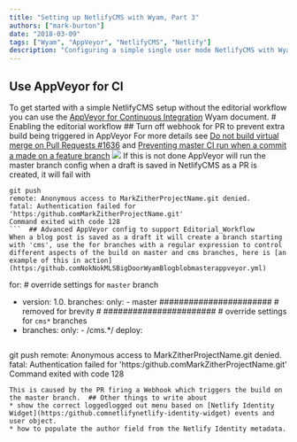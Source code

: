 ```yaml
---
title: "Setting up NetlifyCMS with Wyam, Part 3"
authors: ["mark-burton"]
date: "2018-03-09"
tags: ["Wyam", "AppVeyor", "NetlifyCMS", "Netlify"]
description: "Configuring a simple single user mode NetlifyCMS with Wyam"
---
```

## Use AppVeyor for CI
To get started with a simple NetlifyCMS setup without the editorial workflow you can use the [AppVeyor for Continuous Integration](https:/wyam.iodocsdeploymentappveyor) Wyam document.  # Enabling the editorial workflow  ## Turn off webhook for PR to prevent extra build being triggered in AppVeyor
For more details see [Do not build virtual merge on Pull Requests #1636](https:/github.comappveyorciissues1636) and [Preventing master CI run when a commit a made on a feature branch](http:/help.appveyor.comdiscussionsquestions5082-preventing-master-ci-run-when-a-commit-a-made-on-a-feature-branch)
![](/img/NetlifyCMS_Webhooks.PNG) If this is not done AppVeyor will run the master branch config when a draft is saved in NetlifyCMS as a PR is created, it will fail with
```
git push
remote: Anonymous access to MarkZitherProjectName.git denied.
fatal: Authentication failed for 'https:/github.comMarkZitherProjectName.git'
Command exited with code 128
```  ## Advanced AppVeyor config to support Editorial_Workflow
When a blog post is saved as a draft it will create a branch starting with 'cms', use the for branches with a regular expression to control different aspects of the build on master and cms branches, here is [an example of this in action](https:/github.comNokNokMLSBigDoorWyamBlogblobmasterappveyor.yml)
```
for:  # override settings for `master` branch
-  version: 1.0. branches:  only:  - master  #######################  # removed for brevity #  #######################  # override settings for `cms*` branches
-  branches:  only:  - /cms.*/  deploy:
```  ## Errors and issues i hit while setting this up  ### [the build phase is set to msbuild mode default but no visual studio project or solution files were found](https:/help.appveyor.comdiscussionsproblems11287-the-build-phase-is-set-to-msbuild-mode-default-but-no-visual-studio-project-or-solution-files-were-found)  caused by having version: 1.0. in wrong place in appveyor.yml  ### Failed build after saving a post
```
git push
remote: Anonymous access to MarkZitherProjectName.git denied.
fatal: Authentication failed for 'https:/github.comMarkZitherProjectName.git'
Command exited with code 128
```
This is caused by the PR firing a Webhook which triggers the build on the master branch.  ## Other things to write about
* show the correct loggedlogged out menu based on [Netlify Identity Widget](https:/github.comnetlifynetlify-identity-widget) events and user object.
* how to populate the author field from the Netlify Identity metadata.